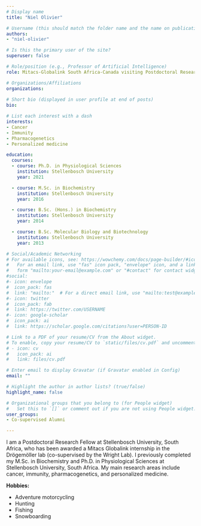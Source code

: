 ```yaml
---
# Display name
title: "Niel Olivier"

# Username (this should match the folder name and the name on publications)
authors:
- "niel-olivier"

# Is this the primary user of the site?
superuser: false

# Role/position (e.g., Professor of Artificial Intelligence)
role: Mitacs-Globalink South Africa-Canada visiting Postdoctoral Research Fellow (co-supervised)

# Organizations/Affiliations
organizations:
  
# Short bio (displayed in user profile at end of posts)
bio: 

# List each interest with a dash
interests:
- Cancer
- Immunity
- Pharmacogenetics
- Personalized medicine

education:
  courses:
  - course: Ph.D. in Physiological Sciences
    institution: Stellenbosch University
    year: 2021

  - course: M.Sc. in Biochemistry
    institution: Stellenbosch University
    year: 2016

  - course: B.Sc. (Hons.) in Biochemistry
    institution: Stellenbosch University
    year: 2014

  - course: B.Sc. Molecular Biology and Biotechnology
    institution: Stellenbosch University
    year: 2013

# Social/Academic Networking
# For available icons, see: https://wowchemy.com/docs/page-builder/#icons
#   For an email link, use "fas" icon pack, "envelope" icon, and a link in the
#   form "mailto:your-email@example.com" or "#contact" for contact widget.
#social:
#- icon: envelope
#  icon_pack: fas
#  link: "mailto:"  # For a direct email link, use "mailto:test@example.org".
#- icon: twitter
#  icon_pack: fab
#  link: https://twitter.com/USERNAME
#- icon: google-scholar
#  icon_pack: ai
#  link: https://scholar.google.com/citations?user=PERSON-ID

# Link to a PDF of your resume/CV from the About widget.
# To enable, copy your resume/CV to `static/files/cv.pdf` and uncomment the lines below.
# - icon: cv
#   icon_pack: ai
#   link: files/cv.pdf

# Enter email to display Gravatar (if Gravatar enabled in Config)
email: ""

# Highlight the author in author lists? (true/false)
highlight_name: false

# Organizational groups that you belong to (for People widget)
#   Set this to `[]` or comment out if you are not using People widget.
user_groups:
- Co-supervised Alumni

---
```

I am a Postdoctoral Research Fellow at Stellenbosch University, South Africa, who has been awarded a Mitacs Globalink internship in the Drögemöller lab (co-supervised by the Wright Lab). I previously completed my M.Sc. in Biochemistry and Ph.D. in Physiological Sciences at Stellenbosch University, South Africa. My main research areas include cancer, immunity, pharmacogenetics, and personalized medicine.

**Hobbies:**
- Adventure motorcycling
- Hunting
- Fishing 
- Snowboarding
